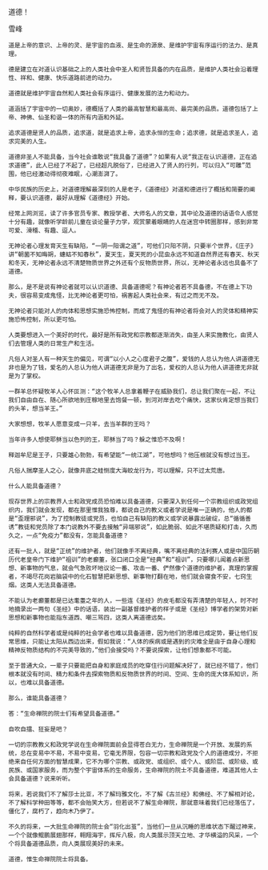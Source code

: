 道德！

雪峰


    道是上帝的意识、上帝的灵、是宇宙的血液、是生命的源泉、是维护宇宙有序运行的法力、是真理。

    德是建立在对道认识基础之上的人类社会中圣人和贤哲具备的内在品质，是维护人类社会沿着理性、祥和、健康、快乐道路前进的动力。

    道德就是维护宇宙自然和人类社会有序运行、健康发展的法力和动力。

    道涵括了宇宙中的一切奥妙，德概括了人类的最高智慧和最高尚、最完美的品质。道德包括了上帝、神佛、仙圣和谐一体的所有内涵和外延。

    追求道德是贤人的品质，追求道，就是追求上帝，追求永恒的生命；追求德，就是追求圣人，追求完美的人生。

    道德非圣人不能具备，当今社会谁敢说“我具备了道德”？如果有人说“我正在认识道德，正在追求道德”，此人已经了不起了，已经超凡脱俗了，已经进入了贤人的行列，可以归入“可雕”范围，他已经激动得彻夜难眠，心潮澎湃了。

    中华民族的历史上，对道德理解最深刻的人是老子，《道德经》对道和德进行了概括和简要的阐释，要认识道德，最好从理解《道德经》开始。

    经常上网浏览，读了许多官员专家、教授学者、大师名人的文章，其中论及道德的话语令人感觉十分有趣，就像听学龄前儿童在谈论量子力学，观赏蒙着眼睛的人在迷宫中转圈那样，感到非常可爱、滑稽、有趣、逗人。

    无神论者心理发育天生有缺陷，“一阴一阳谓之道”，可他们只阳不阴，只要半个世界，《庄子》讲“朝菌不知晦朔，蟪蛄不知春秋”，夏天生，夏天死的小昆虫永远不知道自然界还有春天、秋天和冬天，无神论者永远不清楚物质世界之外还有个反物质世界，所以，无神论者永远也具备不了道德。

    那么，是不是说有神论者就可以认识道德、具备道德呢？有神论者若不具备德，不在德上下功夫，很容易变成鬼怪，比无神论者更可怕，祸害起人类社会来，有过之而无不及。

    无神论者只能对人的肉体和思想实施恐怖控制，而成了鬼怪的有神论者将会对人的灵体和精神实施恐怖控制，所以更可怕。

    人类要想进入一个美好的时代，最好是所有政党和宗教都逐渐消失，由圣人来实施教化，由贤人们去管理人类的日常生产和生活。

    凡俗人对圣人有一种天生的偏见，可谓“以小人之心度君子之腹”，爱钱的人总认为他人讲道德无非也是为了钱，爱名的人总认为他人讲道德无非是为了出名，爱权的人总认为他人讲道德无非就是为了掌权。

    一群羊总怀疑牧羊人心怀叵测：“这个牧羊人总拿着鞭子在威胁我们，总让我们聚在一起，不让我们自由自在、随心所欲地到庄稼地里去饱餐一顿，到河对岸去吃个痛快，这家伙肯定想当我们的头羊，想当羊王。”

    大家想想，牧羊人愿意变成一只羊，去当羊群的王吗？

    当年许多人想使耶稣当以色列的王，耶稣当了吗？躲之惟恐不及啊！

    释迦牟尼是王子，只要雄心勃勃，有希望能“一统江湖”，可他想吗？他压根就没有想过当王。

    凡俗人揣摩圣人之心，就像井底之蛙恻度大海蛟龙行为，可以理解，只不过太荒唐。

    什么人能具备道德？

    现存世界上的宗教界人士和政党成员恐怕难以具备道德，只要深入到任何一个宗教组织或政党组织内，我们就会发现，都在那里惟我独尊，都说自己的教义或者学说是唯一正确的，他人的都是“歪理邪说”，为了控制教徒或党员，也怕自己有缺陷的教义或学说暴露出破绽，总“循循善诱”教徒和党员除了本门说教外不要去接触“异端邪说”，如此脆弱、如此不堪质疑和打击，久而久之，一点“免疫力”都没有，怎能具备道德？

    还有一批人，就是“正统”的维护者，他们就像手不离经典，嘴不离经典的法利赛人或是中国历朝历代老皇帝门下维护“祖训”的老癫董，张口闭口全是“经典”和“祖训”，只要哪儿闻着点新思想、新事物的气息，就会气急败坏地议论一番、攻击一番、俨然像个道德的维护者，真理的掌握者，不竭尽花岗岩脑袋中的化石智慧把新思想、新事物打翻在地，他们就会寝食不安，七窍生烟。这类人无法具备道德。

    不能认为老癫董都是已达耄耋之年的人，一些连《圣经》的皮毛都没有弄清楚的年轻人，时不时地摘录出一两句《圣经》中的话语，装出一副基督维护者的样子或是《圣经》博学者的架势对新思想和新事物也能指东道西、嘲三骂四，这类人离道德远矣。

    纯粹的自然科学者或是纯粹的社会学者也难以具备道德，因为他们的思维已成定势，要让他们反常思维，只能让太阳从西边出来，假如我说：“人体的疾病或是遇到的灾难全是由于自身心理和精神反物质结构的不完美导致的，”他们会接受吗？不要说探索，让他们想象都不可能。

    至于普通大众，一辈子只要能把自身和家庭成员的吃穿住行问题解决好了，就已经不错了，他们根本就没有时间、精力和条件去探索物质和反物质世界的时间、空间、生命的庞大体系知识，所以，也难以具备道德。

    那么，谁能具备道德？

    答：“生命禅院的院士们有希望具备道德。”

    自吹自擂、狂妄是吧？

    一切的宗教教义和政党学说在生命禅院面前会显得苍白无力，生命禅院是一个开放、发展的系统，总在变易中不易，不易中变易，它毫无界限，包容一切宗教和政党及个人的道德成分，不拒绝来自任何方面的智慧成果，它不为哪个宗教、或政党、或组织、或个人、或阶层、或阶级、或民族、或国家服务，而为整个宇宙体系的生命服务，生命禅院的院士不具备道德，难道其他人士会具备道德？说来听听。

    将来，若说我们不了解莎士比亚，不了解玛雅文化，不了解《古兰经》和佛经、不了解相对论，不了解科学种田等等，都不会贻笑大方，但若说不了解生命禅院，那就意味着我们已经落伍了，僵化了，腐朽了，趋向木乃伊了。

    不久的将来，一大批生命禅院的院士会“羽化出茧”，当他们一旦从沉睡的思维状态下醒过神来，一个个就像鲲鹏展翅那样，翱翔海宇，挥斥八极，向人类展示顶天立地、才华横溢的风采，一个个将具备道德品质，向人类展现美好的未来。

    道德，惟生命禅院院士将具备。



